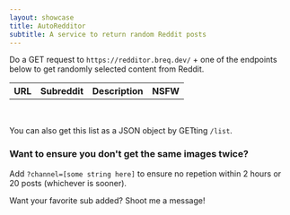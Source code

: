 ```yaml
---
layout: showcase
title: AutoRedditor
subtitle: A service to return random Reddit posts
---
```


<script src="/assets/js/redditor.js"></script>

Do a GET request to `https://redditor.breq.dev/` + one of the endpoints below to get randomly selected content from Reddit.

<table id="redditor_list_table">
    <tr>
        <th>URL</th>
        <th>Subreddit</th>
        <th>Description</th>
        <th>NSFW</th>
    </tr>
</table>
<br>

You can also get this list as a JSON object by GETting `/list`.

### Want to ensure you don't get the same images twice?
Add `?channel=[some string here]` to ensure no repetion within 2 hours or 20 posts (whichever is sooner).

Want your favorite sub added? Shoot me a message!
